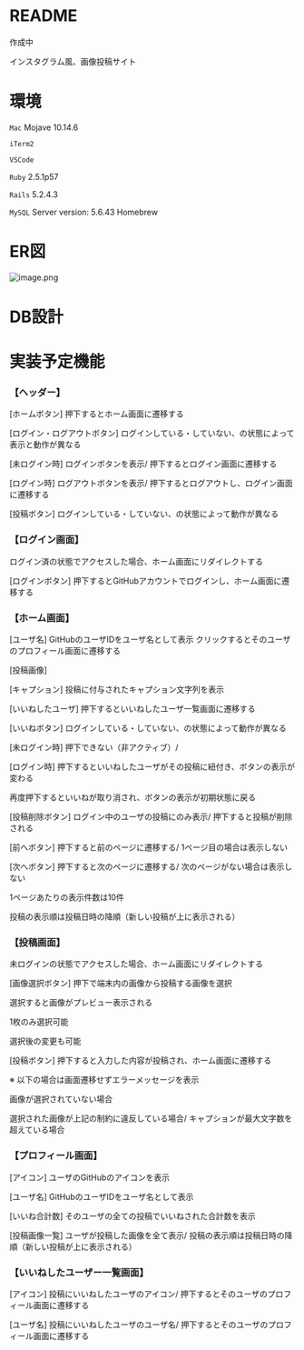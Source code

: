 # README

作成中

インスタグラム風、画像投稿サイト

# 環境

`Mac` Mojave 10.14.6

`iTerm2`

`VSCode`

`Ruby`  2.5.1p57

`Rails` 5.2.4.3

`MySQL` Server version: 5.6.43 Homebrew



# ER図
![image.png](https://qiita-image-store.s3.ap-northeast-1.amazonaws.com/0/540209/746585b9-198d-30cc-79ba-4e9c21ac567b.png)

# DB設計

# 実装予定機能
### 【ヘッダー】

[ホームボタン]
押下するとホーム画面に遷移する

[ログイン・ログアウトボタン]
ログインしている・していない、の状態によって表示と動作が異なる

[未ログイン時]
ログインボタンを表示/
押下するとログイン画面に遷移する

[ログイン時]
ログアウトボタンを表示/
押下するとログアウトし、ログイン画面に遷移する

[投稿ボタン]
ログインしている・していない、の状態によって動作が異なる

### 【ログイン画面】

ログイン済の状態でアクセスした場合、ホーム画面にリダイレクトする

[ログインボタン]
押下するとGitHubアカウントでログインし、ホーム画面に遷移する


### 【ホーム画面】

[ユーザ名]
GitHubのユーザIDをユーザ名として表示
クリックするとそのユーザのプロフィール画面に遷移する

[投稿画像]

[キャプション]
投稿に付与されたキャプション文字列を表示

[いいねしたユーザ]
押下するといいねしたユーザ一覧画面に遷移する

[いいねボタン]
ログインしている・していない、の状態によって動作が異なる

[未ログイン時]
押下できない（非アクティブ）/

[ログイン時]
押下するといいねしたユーザがその投稿に紐付き、ボタンの表示が変わる

再度押下するといいねが取り消され、ボタンの表示が初期状態に戻る

[投稿削除ボタン]
ログイン中のユーザの投稿にのみ表示/
押下すると投稿が削除される

[前へボタン]
押下すると前のページに遷移する/
1ページ目の場合は表示しない

[次へボタン]
押下すると次のページに遷移する/
次のページがない場合は表示しない

1ページあたりの表示件数は10件

投稿の表示順は投稿日時の降順（新しい投稿が上に表示される）

### 【投稿画面】

未ログインの状態でアクセスした場合、ホーム画面にリダイレクトする

[画像選択ボタン]
押下で端末内の画像から投稿する画像を選択

選択すると画像がプレビュー表示される

1枚のみ選択可能

選択後の変更も可能


[投稿ボタン]
押下すると入力した内容が投稿され、ホーム画面に遷移する

※ 以下の場合は画面遷移せずエラーメッセージを表示

画像が選択されていない場合

選択された画像が上記の制約に違反している場合/
キャプションが最大文字数を超えている場合


### 【プロフィール画面】

[アイコン]
ユーザのGitHubのアイコンを表示

[ユーザ名]
GitHubのユーザIDをユーザ名として表示

[いいね合計数]
そのユーザの全ての投稿でいいねされた合計数を表示

[投稿画像一覧]
ユーザが投稿した画像を全て表示/
投稿の表示順は投稿日時の降順（新しい投稿が上に表示される）


### 【いいねしたユーザー一覧画面】

[アイコン]
投稿にいいねしたユーザのアイコン/
押下するとそのユーザのプロフィール画面に遷移する

[ユーザ名]
投稿にいいねしたユーザのユーザ名/
押下するとそのユーザのプロフィール画面に遷移する
